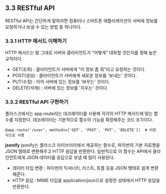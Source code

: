 ## 3.3 RESTful API

RESTful API는 간단하게 말하자면 컴퓨터나 스마트폰 애플리케이션이 서버에 정보를 요청하거나 보낼 수 있는 방법 중 하나이다. 

### 3.3.1 HTTP 메서드 이해하기

HTTP 메서드는 말 그대로 서버와 클라이언트가 "어떻게" 대화할 것인지를 정해 높은 규칙이다. 
- GET(조회) : 클라이언트가 서버에게 "이 정보 좀 줘"라고 요청하는 것이다. 
- POST(생성) : 클라이언트가 서버에게 새로운 정보를 '보내는' 것이다.
- PUT(수정) : 이미 서버에 있는 정보를 '바꾸는' 것이다.
- DELETE(삭제) : 서버에 있는 정보를 '지우는' 것이다. 

### 3.3.2 RESTful API 구현하기

플라스크에서는 app.route라는 데코레이터를 사용해 각각의 HTTP 메서드에 맞는 함수를 지정한다. 데코레이터는 기본적으로 함수의 기능을 확장해주는 코드 조각이다. 
```
@app.route('/user', methods=['GET', 'POST', 'PUT', 'DELETE'])  # 이런 식으로 사용 
```

**jsonify**
jsonify는 플라스크 라이브러리에서 제공하는 함수로, 파이썬의 기본 자료형을 JSON 형태로 변환해주고 HTTP 응답을 반환한다. 일반적으로 이 함수는 API에서 클라인언트에게 JSON 데이터를 응답으로 보낼 때 많이 사용된다. 

- 데이터 타입 변환 : 파이썬의 딕셔너리, 리스트, 튜플 등을 JSON 형태로 쉽게 변환해준다. 
- HTTP 응답 : MIME 타입을 application/json으로 설정한 상태에서 HTTP 응답을 반환한다.